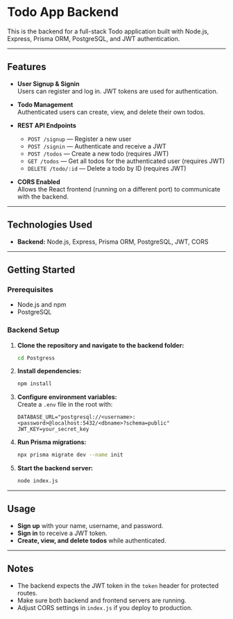 # Todo App Backend

This is the backend for a full-stack Todo application built with Node.js, Express, Prisma ORM, PostgreSQL, and JWT authentication.

---

## Features

- **User Signup & Signin**  
  Users can register and log in. JWT tokens are used for authentication.

- **Todo Management**  
  Authenticated users can create, view, and delete their own todos.

- **REST API Endpoints**
  - `POST /signup` — Register a new user
  - `POST /signin` — Authenticate and receive a JWT
  - `POST /todos` — Create a new todo (requires JWT)
  - `GET /todos` — Get all todos for the authenticated user (requires JWT)
  - `DELETE /todo/:id` — Delete a todo by ID (requires JWT)

- **CORS Enabled**  
  Allows the React frontend (running on a different port) to communicate with the backend.

---

## Technologies Used

- **Backend:** Node.js, Express, Prisma ORM, PostgreSQL, JWT, CORS

---

## Getting Started

### Prerequisites

- Node.js and npm
- PostgreSQL

### Backend Setup

1. **Clone the repository and navigate to the backend folder:**
    ```sh
    cd Postgress
    ```

2. **Install dependencies:**
    ```sh
    npm install
    ```

3. **Configure environment variables:**  
   Create a `.env` file in the root with:
    ```
    DATABASE_URL="postgresql://<username>:<password>@localhost:5432/<dbname>?schema=public"
    JWT_KEY=your_secret_key
    ```

4. **Run Prisma migrations:**
    ```sh
    npx prisma migrate dev --name init
    ```

5. **Start the backend server:**
    ```sh
    node index.js
    ```

---

## Usage

- **Sign up** with your name, username, and password.
- **Sign in** to receive a JWT token.
- **Create, view, and delete todos** while authenticated.

---

## Notes

- The backend expects the JWT token in the `token` header for protected routes.
- Make sure both backend and frontend servers are running.
- Adjust CORS settings in `index.js` if you deploy to production.